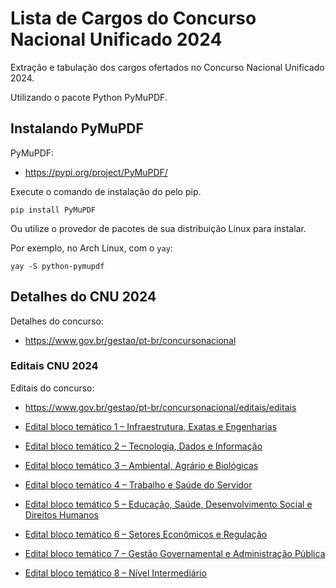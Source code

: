# Lista de Cargos do Concurso Nacional Unificado 2024

Extração e tabulação dos cargos ofertados no Concurso Nacional Unificado 2024.

Utilizando o pacote Python PyMuPDF.


## Instalando PyMuPDF

PyMuPDF:

- https://pypi.org/project/PyMuPDF/

Execute o comando de instalação do pelo pip.

```shell
pip install PyMuPDF
```

Ou utilize o provedor de pacotes de sua distribuição Linux para instalar.

Por exemplo, no Arch Linux, com o `yay`:

```shell
yay -S python-pymupdf
```

## Detalhes do CNU 2024

Detalhes do concurso:

- https://www.gov.br/gestao/pt-br/concursonacional


### Editais CNU 2024

Editais do concurso:

- https://www.gov.br/gestao/pt-br/concursonacional/editais/editais

- [Edital bloco temático 1 – Infraestrutura, Exatas e Engenharias][1]
- [Edital bloco temático 2 – Tecnologia, Dados e Informação][2]
- [Edital bloco temático 3 – Ambiental, Agrário e Biológicas][3]
- [Edital bloco temático 4 – Trabalho e Saúde do Servidor][4]
- [Edital bloco temático 5 – Educação, Saúde, Desenvolvimento Social e Direitos Humanos][5]
- [Edital bloco temático 6 – Setores Econômicos e Regulação][6]
- [Edital bloco temático 7 – Gestão Governamental e Administração Pública][7]
- [Edital bloco temático 8 – Nível Intermediário][8]

[1]: <https://www.gov.br/gestao/pt-br/concursonacional/editais/edital-cpnu-bloco-1-10jan2024.pdf>
[2]: <https://www.gov.br/gestao/pt-br/concursonacional/editais/edital-cpnu-bloco-2-10jan2024.pdf>
[3]: <https://www.gov.br/gestao/pt-br/concursonacional/editais/edital-cpnu-bloco-3-10jan2024.pdf>
[4]: <https://www.gov.br/gestao/pt-br/concursonacional/editais/edital-cpnu-bloco-4-10jan2024.pdf>
[5]: <https://www.gov.br/gestao/pt-br/concursonacional/editais/edital-cpnu-bloco-5-10jan2024.pdf>
[6]: <https://www.gov.br/gestao/pt-br/concursonacional/editais/edital-cpnu-bloco-6-10jan2024.pdf>
[7]: <https://www.gov.br/gestao/pt-br/concursonacional/editais/edital-cpnu-bloco-7-10jan2024.pdf>
[8]: <https://www.gov.br/gestao/pt-br/concursonacional/editais/edital-cpnu-bloco-8-10jan2024.pdf>